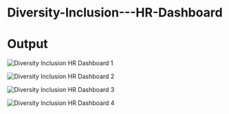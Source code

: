 # Diversity-Inclusion---HR-Dashboard

# Output

![Diversity   Inclusion HR Dashboard 1](https://github.com/user-attachments/assets/902002e8-8938-4f23-a638-aaac7f97febc)

![Diversity   Inclusion HR Dashboard 2](https://github.com/user-attachments/assets/3a78a6a9-5237-4a0a-91f9-8804a0865760)

![Diversity   Inclusion HR Dashboard 3](https://github.com/user-attachments/assets/b206c1c7-7542-4e45-a6a4-d3c3a0dc41f7)

![Diversity   Inclusion HR Dashboard 4](https://github.com/user-attachments/assets/a8bc34a3-e2f5-4c37-9767-72779b1e1b11)
